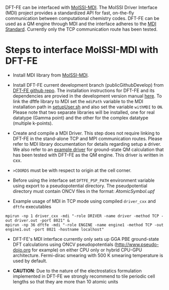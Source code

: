 DFT-FE can be interfaced with [MolSSI-MDI](https://github.com/MolSSI-MDI/MDI_Library). The MolSSI Driver Interface (MDI) project provides a standardized API for fast, on-the-fly communication between computational chemistry codes. DFT-FE can be used as a QM engine through MDI and the interface adheres to the [MDI Standard](https://molssi-mdi.github.io/MDI_Library/html/mdi_standard.html). Currently only the TCP communication route has been tested. 


Steps to interface MolSSI-MDI with DFT-FE
==========================================

* Install MDI library from [MolSSI-MDI](https://github.com/MolSSI-MDI/MDI_Library).

* Install DFT-FE current development branch (publicGithubDevelop) from [DFT-FE github repo](https://github.com/dftfeDevelopers/dftfe). The installation instructions for DFT-FE and its dependencies are provied in the development version manual [here](https://github.com/dftfeDevelopers/dftfe/blob/manual/manual-develop.pdf). To link the dftfe library to MDI set the `mdiPath` variable to the MDI installation path in [setupUser.sh](https://github.com/dftfeDevelopers/dftfe/blob/publicGithubDevelop/helpers/setupUser.sh) and also set the variable `withMDI` to `ON`. Please note that two separate libraries will be installed, one for real datatype (Gamma point) and the other for the complex datatype (multiple k-points).


* Create and compile a MDI Driver. This step does not require linking to DFT-FE in the stand-alone TCP and MPI communication routes.  Please refer to MDI library documentation for details regarding setup a driver. We also refer to an [example driver](https://github.com/dsambit/MDI_Library/driverTestDFTFE) for ground-state QM calculation that has been tested with DFT-FE as the QM engine. This driver is written in cxx.

* `>COORDS` must be with respect to origin at the cell corner.

* Before using the interface set `DFTFE_PSP_PATH` environment variable using export to a pseudopotential directory. The pseudpotential directory must contain ONCV files in the format: *AtomicSymbol.upf*

* Example usage of MDI in TCP mode using compiled `driver_cxx` and `dftfe` executables
```
mpirun -np 1 driver_cxx -mdi "-role DRIVER -name driver -method TCP -out driver.out -port 8021" &
mpirun -np 36 dftfe -mdi "-role ENGINE -name engine1 -method TCP -out engine1.out -port 8021 -hostname localhost"
```

* DFT-FE's MDI interface currently only sets up GGA PBE ground-state DFT calculations using ONCV pseudopotentials (http://www.pseudo-dojo.org for example) on either CPU only or hybrid CPU-GPU architecture. Fermi-dirac smearing with 500 K smearing temperature is used by default.

* **CAUTION**: Due to the nature of the electrostatics formulation implemented in DFT-FE we strongly recommend to tile periodic cell lengths so that they are more than 10 atomic units

